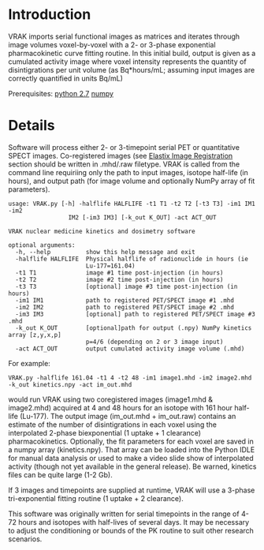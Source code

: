 # Introduction #

VRAK imports serial functional images as matrices and iterates through image volumes voxel-by-voxel with a 2- or 3-phase exponential pharmacokinetic curve fitting routine. In this initial build, output is given as a cumulated activity image where voxel intensity represents the quantity of disintigrations per unit volume (as Bq\*hours/mL; assuming input images are correctly quantified in units Bq/mL)

Prerequisites:
[python 2.7](http://www.python.org/download/releases/2.7/)
[numpy](http://www.scipy.org/Download)

# Details #

Software will process either 2- or 3-timepoint serial PET or quantitative SPECT images. Co-registered images (see [Elastix Image Registration](ImageRegistration.md) section should be written in .mhd/.raw filetype. VRAK is called from the command line requiriing only the path to input images, isotope half-life (in hours), and output path (for image volume and optionally NumPy array of fit parameters).

```
usage: VRAK.py [-h] -halflife HALFLIFE -t1 T1 -t2 T2 [-t3 T3] -im1 IM1 -im2
                 IM2 [-im3 IM3] [-k_out K_OUT] -act ACT_OUT

VRAK nuclear medicine kinetics and dosimetry software

optional arguments:
  -h, --help          show this help message and exit
  -halflife HALFLIFE  Physical halflife of radionuclide in hours (ie
                      Lu-177=161.04)
  -t1 T1              image #1 time post-injection (in hours)
  -t2 T2              image #2 time post-injection (in hours)
  -t3 T3              [optional] image #3 time post-injection (in hours)
  -im1 IM1            path to registered PET/SPECT image #1 .mhd
  -im2 IM2            path to registered PET/SPECT image #2 .mhd
  -im3 IM3            [optional] path to registered PET/SPECT image #3 .mhd
  -k_out K_OUT        [optional]path for output (.npy) NumPy kinetics array [z,y,x,p]
                      p=4/6 (depending on 2 or 3 image input)
  -act ACT_OUT        output cumulated activity image volume (.mhd)
```


For example:

```
VRAK.py -halflife 161.04 -t1 4 -t2 48 -im1 image1.mhd -im2 image2.mhd -k_out kinetics.npy -act im_out.mhd
```

would run VRAK using two coregistered images (image1.mhd & image2.mhd) acquired at 4 and 48 hours for an isotope with 161 hour half-life (Lu-177). The output image (im\_out.mhd + im\_out.raw) contains an estimate of the number of disintigrations in each voxel using the interpolated 2-phase biexponential (1 uptake + 1 clearance) pharmacokinetics. Optionally, the fit parameters for each voxel are saved in a numpy array (kinetics.npy). That array can be loaded into the Python IDLE for manual data analysis or used to make a video slide show of interpolated activity (though not yet available in the general release). Be warned, kinetics files can be quite large (1-2 Gb).

If 3 images and timepoints are supplied at runtime, VRAK will use a 3-phase tri-exponential fitting routine (1 uptake + 2 clearance).

This software was originally written for serial timepoints in the range of 4-72 hours and isotopes with half-lives of several days. It may be necessary to adjust the conditioning or bounds of the PK routine to suit other research scenarios.